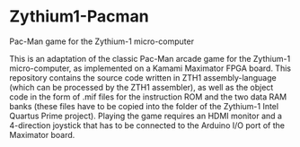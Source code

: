 # Zythium1-Pacman
Pac-Man game for the Zythium-1 micro-computer

This is an adaptation of the classic Pac-Man arcade game for the Zythium-1 micro-computer,
as implemented on a Kamami Maximator FPGA board. This repository contains the source code written
in ZTH1 assembly-language (which can be processed by the ZTH1 assembler), as well as the object code
in the form of .mif files for the instruction ROM and the two data RAM banks (these files have to be copied
into the folder of the Zythium-1 Intel Quartus Prime project). Playing the game requires an HDMI monitor and a
4-direction joystick that has to be connected to the Arduino I/O port of the Maximator board.
